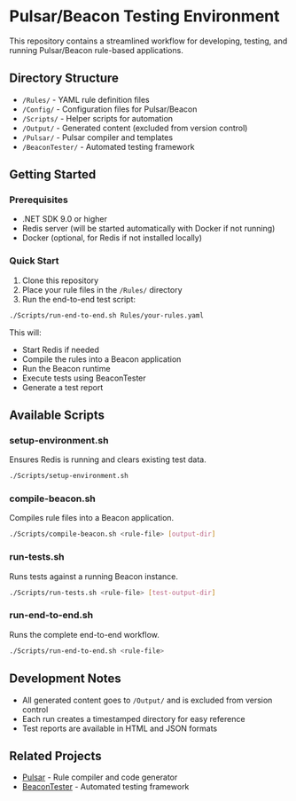 # Pulsar/Beacon Testing Environment

This repository contains a streamlined workflow for developing, testing, and running Pulsar/Beacon rule-based applications.

## Directory Structure

- `/Rules/` - YAML rule definition files
- `/Config/` - Configuration files for Pulsar/Beacon
- `/Scripts/` - Helper scripts for automation
- `/Output/` - Generated content (excluded from version control)
- `/Pulsar/` - Pulsar compiler and templates
- `/BeaconTester/` - Automated testing framework

## Getting Started

### Prerequisites

- .NET SDK 9.0 or higher
- Redis server (will be started automatically with Docker if not running)
- Docker (optional, for Redis if not installed locally)

### Quick Start

1. Clone this repository
2. Place your rule files in the `/Rules/` directory
3. Run the end-to-end test script:

```bash
./Scripts/run-end-to-end.sh Rules/your-rules.yaml
```

This will:
- Start Redis if needed
- Compile the rules into a Beacon application
- Run the Beacon runtime
- Execute tests using BeaconTester
- Generate a test report

## Available Scripts

### setup-environment.sh

Ensures Redis is running and clears existing test data.

```bash
./Scripts/setup-environment.sh
```

### compile-beacon.sh

Compiles rule files into a Beacon application.

```bash
./Scripts/compile-beacon.sh <rule-file> [output-dir]
```

### run-tests.sh

Runs tests against a running Beacon instance.

```bash
./Scripts/run-tests.sh <rule-file> [test-output-dir]
```

### run-end-to-end.sh

Runs the complete end-to-end workflow.

```bash
./Scripts/run-end-to-end.sh <rule-file>
```

## Development Notes

- All generated content goes to `/Output/` and is excluded from version control
- Each run creates a timestamped directory for easy reference
- Test reports are available in HTML and JSON formats

## Related Projects

- [Pulsar](https://github.com/example/pulsar) - Rule compiler and code generator
- [BeaconTester](https://github.com/example/beacontester) - Automated testing framework